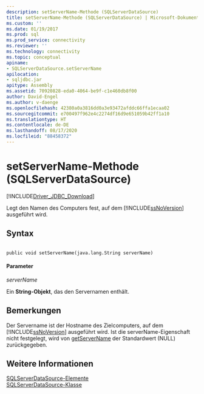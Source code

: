 ```yaml
---
description: setServerName-Methode (SQLServerDataSource)
title: setServerName-Methode (SQLServerDataSource) | Microsoft-Dokumentation
ms.custom: ''
ms.date: 01/19/2017
ms.prod: sql
ms.prod_service: connectivity
ms.reviewer: ''
ms.technology: connectivity
ms.topic: conceptual
apiname:
- SQLServerDataSource.setServerName
apilocation:
- sqljdbc.jar
apitype: Assembly
ms.assetid: 70920828-eda0-4064-be9f-c1e460db8f00
author: David-Engel
ms.author: v-daenge
ms.openlocfilehash: 42380a0a3816dd0a3e93472afddc66ffa1ecaa02
ms.sourcegitcommit: e700497f962e4c2274df16d9e651059b42ff1a10
ms.translationtype: HT
ms.contentlocale: de-DE
ms.lasthandoff: 08/17/2020
ms.locfileid: "88458372"
---
```

# <a name="setservername-method-sqlserverdatasource"></a>setServerName-Methode (SQLServerDataSource)
[!INCLUDE[Driver_JDBC_Download](../../../includes/driver_jdbc_download.md)]

  Legt den Namen des Computers fest, auf dem [!INCLUDE[ssNoVersion](../../../includes/ssnoversion-md.md)] ausgeführt wird.  
  
## <a name="syntax"></a>Syntax  
  
```  
  
public void setServerName(java.lang.String serverName)  
```  
  
#### <a name="parameters"></a>Parameter  
 *serverName*  
  
 Ein **String-Objekt**, das den Servernamen enthält.  
  
## <a name="remarks"></a>Bemerkungen  
 Der Servername ist der Hostname des Zielcomputers, auf dem [!INCLUDE[ssNoVersion](../../../includes/ssnoversion-md.md)] ausgeführt wird. Ist die serverName-Eigenschaft nicht festgelegt, wird von [getServerName](../../../connect/jdbc/reference/getservername-method-sqlserverdatasource.md) der Standardwert (NULL) zurückgegeben.  
  
## <a name="see-also"></a>Weitere Informationen  
 [SQLServerDataSource-Elemente](../../../connect/jdbc/reference/sqlserverdatasource-members.md)   
 [SQLServerDataSource-Klasse](../../../connect/jdbc/reference/sqlserverdatasource-class.md)  
  
  
